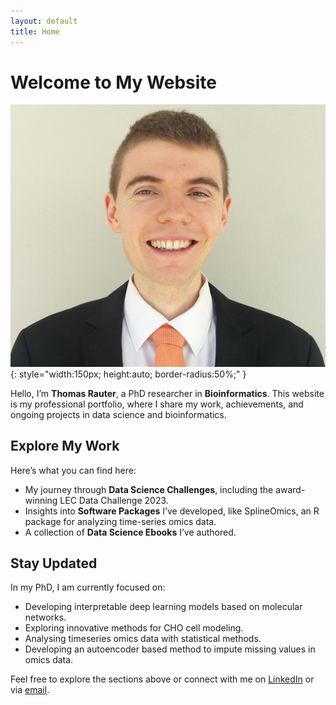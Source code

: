```yaml
---
layout: default
title: Home
---
```


# Welcome to My Website

![Thomas Rauter](photo_Rauter.jpg){: style="width:150px; height:auto; border-radius:50%;" }

Hello, I’m **Thomas Rauter**, a PhD researcher in **Bioinformatics**. This website is my 
professional portfolio, where I share my work, achievements, and ongoing projects in data 
science and bioinformatics.

## Explore My Work
Here’s what you can find here:
- My journey through **Data Science Challenges**, including the award-winning LEC Data Challenge 2023.
- Insights into **Software Packages** I’ve developed, like SplineOmics, an R package for analyzing time-series omics data.
- A collection of **Data Science Ebooks**  I’ve authored.

## Stay Updated
In my PhD, I am currently focused on:
- Developing interpretable deep learning models based on molecular networks.
- Exploring innovative methods for CHO cell modeling.
- Analysing timeseries omics data with statistical methods.
- Developing an autoencoder based method to impute missing values in omics data.

Feel free to explore the sections above or connect with me on 
[LinkedIn](https://www.linkedin.com/in/thomas-rauter-003583281) or via 
[email](mailto:rauterthomas0@gmail.com).
